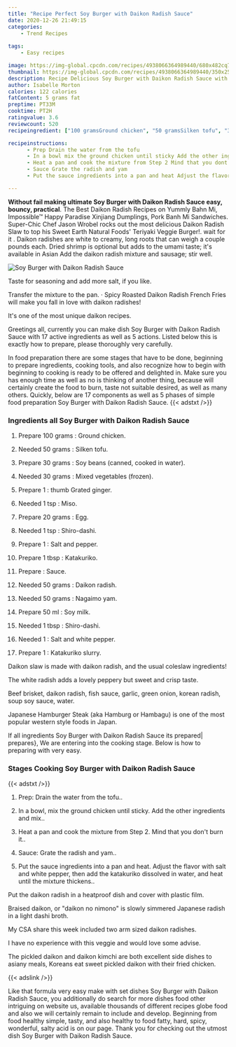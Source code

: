 ```yaml
---
title: "Recipe Perfect Soy Burger with Daikon Radish Sauce"
date: 2020-12-26 21:49:15
categories:
    - Trend Recipes
    
tags:
    - Easy recipes

image: https://img-global.cpcdn.com/recipes/4938066364989440/680x482cq70/soy-burger-with-daikon-radish-sauce-recipe-main-photo.jpg
thumbnail: https://img-global.cpcdn.com/recipes/4938066364989440/350x250cq70/soy-burger-with-daikon-radish-sauce-recipe-main-photo.jpg
description: Recipe Delicious Soy Burger with Daikon Radish Sauce with 17 ingredients and 5 stages of easy cooking.
author: Isabelle Morton
calories: 122 calories
fatContent: 5 grams fat
preptime: PT33M
cooktime: PT2H
ratingvalue: 3.6
reviewcount: 520
recipeingredient: ["100 gramsGround chicken", "50 gramsSilken tofu", "30 gramsSoy beans canned cooked in water", "30 gramsMixed vegetables frozen", "1thumb Grated ginger", "1 tspMiso", "20 gramsEgg", "1 tspShirodashi", "1Salt and pepper", "1 tbspKatakuriko", "Sauce", "50 gramsDaikon radish", "50 gramsNagaimo yam", "50 mlSoy milk", "1 tbspShirodashi", "1Salt and white pepper", "1Katakuriko slurry"]

recipeinstructions: 
      - Prep Drain the water from the tofu 
      - In a bowl mix the ground chicken until sticky Add the other ingredients and mix 
      - Heat a pan and cook the mixture from Step 2 Mind that you dont burn it 
      - Sauce Grate the radish and yam 
      - Put the sauce ingredients into a pan and heat Adjust the flavor with salt and white pepper then add the katakuriko dissolved in water and heat until the mixture thickens

---
```




**Without fail making ultimate Soy Burger with Daikon Radish Sauce easy, bouncy, practical**. The Best Daikon Radish Recipes on Yummly Bahn Mi, Impossible™ Happy Paradise Xinjiang Dumplings, Pork Banh Mi Sandwiches. Super-Chic Chef Jason Wrobel rocks out the most delicious Daikon Radish Slaw to top his Sweet Earth Natural Foods&#39; Teriyaki Veggie Burger!. wait for it . Daikon radishes are white to creamy, long roots that can weigh a couple pounds each. Dried shrimp is optional but adds to the umami taste; it&#39;s available in Asian Add the daikon radish mixture and sausage; stir well.


![Soy Burger with Daikon Radish Sauce](https://img-global.cpcdn.com/recipes/4938066364989440/680x482cq70/soy-burger-with-daikon-radish-sauce-recipe-main-photo.jpg "Soy Burger with Daikon Radish Sauce")



Taste for seasoning and add more salt, if you like.

Transfer the mixture to the pan. · Spicy Roasted Daikon Radish French Fries will make you fall in love with daikon radishes!

It&#39;s one of the most unique daikon recipes.


Greetings all, currently you can make dish Soy Burger with Daikon Radish Sauce with 17 active ingredients as well as 5 actions. Listed below this is exactly how to prepare, please thoroughly very carefully.

In food preparation there are some stages that have to be done, beginning to prepare ingredients, cooking tools, and also recognize how to begin with beginning to cooking is ready to be offered and delighted in. Make sure you has enough time as well as no is thinking of another thing, because will certainly create the food to burn, taste not suitable desired, as well as many others. Quickly, below are 17 components as well as 5 phases of simple food preparation Soy Burger with Daikon Radish Sauce.
{{< adstxt />}}

### Ingredients all Soy Burger with Daikon Radish Sauce


1. Prepare 100 grams : Ground chicken.

1. Needed 50 grams : Silken tofu.

1. Prepare 30 grams : Soy beans (canned, cooked in water).

1. Needed 30 grams : Mixed vegetables (frozen).

1. Prepare 1 : thumb Grated ginger.

1. Needed 1 tsp : Miso.

1. Prepare 20 grams : Egg.

1. Needed 1 tsp : Shiro-dashi.

1. Prepare 1 : Salt and pepper.

1. Prepare 1 tbsp : Katakuriko.

1. Prepare  : Sauce.

1. Needed 50 grams : Daikon radish.

1. Needed 50 grams : Nagaimo yam.

1. Prepare 50 ml : Soy milk.

1. Needed 1 tbsp : Shiro-dashi.

1. Needed 1 : Salt and white pepper.

1. Prepare 1 : Katakuriko slurry.


Daikon slaw is made with daikon radish, and the usual coleslaw ingredients!

The white radish adds a lovely peppery but sweet and crisp taste.

Beef brisket, daikon radish, fish sauce, garlic, green onion, korean radish, soup soy sauce, water.

Japanese Hamburger Steak (aka Hamburg or Hambagu) is one of the most popular western style foods in Japan.


If all ingredients Soy Burger with Daikon Radish Sauce its prepared| prepares}, We are entering into the cooking stage. Below is how to preparing with very easy.

### Stages Cooking Soy Burger with Daikon Radish Sauce

{{< adstxt />}}


1. Prep: Drain the water from the tofu..



1. In a bowl, mix the ground chicken until sticky. Add the other ingredients and mix..



1. Heat a pan and cook the mixture from Step 2. Mind that you don&#39;t burn it..



1. Sauce: Grate the radish and yam..



1. Put the sauce ingredients into a pan and heat. Adjust the flavor with salt and white pepper, then add the katakuriko dissolved in water, and heat until the mixture thickens..




Put the daikon radish in a heatproof dish and cover with plastic film.

Braised daikon, or &#34;daikon no nimono&#34; is slowly simmered Japanese radish in a light dashi broth.

My CSA share this week included two arm sized daikon radishes.

I have no experience with this veggie and would love some advise.

The pickled daikon and daikon kimchi are both excellent side dishes to asiany meals, Koreans eat sweet pickled daikon with their fried chicken.


{{< adslink />}}

Like that formula very easy make with set dishes Soy Burger with Daikon Radish Sauce, you additionally do search for more dishes food other intriguing on website us, available thousands of different recipes globe food and also we will certainly remain to include and develop. Beginning from food healthy simple, tasty, and also healthy to food fatty, hard, spicy, wonderful, salty acid is on our page. Thank you for checking out the utmost dish Soy Burger with Daikon Radish Sauce.
